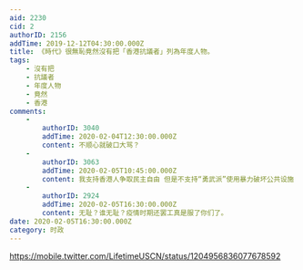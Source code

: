 ```yaml
---
aid: 2230
cid: 2
authorID: 2156
addTime: 2019-12-12T04:30:00.000Z
title: 《時代》很無恥竟然沒有把「香港抗議者」列為年度人物。
tags:
    - 沒有把
    - 抗議者
    - 年度人物
    - 竟然
    - 香港
comments:
    -
        authorID: 3040
        addTime: 2020-02-04T12:30:00.000Z
        content: 不顺心就破口大骂？
    -
        authorID: 3063
        addTime: 2020-02-05T10:45:00.000Z
        content: 我支持香港人争取民主自由 但是不支持“勇武派”使用暴力破坏公共设施
    -
        authorID: 2924
        addTime: 2020-02-05T16:30:00.000Z
        content: 无耻？谁无耻？疫情时期还罢工真是服了你们了。
date: 2020-02-05T16:30:00.000Z
category: 时政
---
```


https://mobile.twitter.com/LifetimeUSCN/status/1204956836077678592
